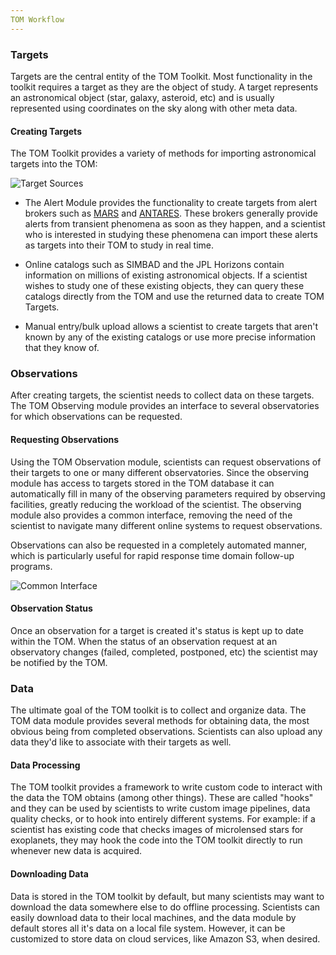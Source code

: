 ```yaml
---
TOM Workflow
---
```


### Targets

Targets are the central entity of the TOM Toolkit. Most functionality in the
toolkit requires a target as they are the object of study. A target represents an
astronomical object (star, galaxy, asteroid, etc) and is usually represented using
coordinates on the sky along with other meta data.

#### Creating Targets

The TOM Toolkit provides a variety of methods for importing astronomical targets
into the TOM:

![Target Sources](/assets/img/target_sources.png)


* The Alert Module provides the functionality to create targets from alert brokers
such as [MARS](https://mars.lco.global) and [ANTARES](https://antares.noao.edu/).
These brokers generally provide alerts from transient phenomena as soon as they
happen, and a scientist who is interested in studying these phenomena can import
these alerts as targets into their TOM to study in real time.

* Online catalogs such as SIMBAD and the JPL Horizons contain information on
  millions of existing astronomical objects. If a scientist wishes to study one of
  these existing objects, they can query these catalogs directly from the TOM and
  use the returned data to create TOM Targets.

* Manual entry/bulk upload allows a scientist to create targets that aren't known
  by any of the existing catalogs or use more precise information that they know
  of.


### Observations

After creating targets, the scientist needs to collect data on these targets. The
TOM Observing module provides an interface to several observatories for which
observations can be requested.

#### Requesting Observations

Using the TOM Observation module, scientists can request observations of their
targets to one or many different observatories. Since the observing module has
access to targets stored in the TOM database it can automatically fill in many of
the observing parameters required by observing facilities, greatly reducing the
workload of the scientist. The observing module also provides a common interface,
removing the need of the scientist to navigate many different online systems to
request observations.

Observations can also be requested in a completely automated manner, which is
particularly useful for rapid response time domain follow-up programs.


![Common Interface](/assets/img/common_interface.png)

#### Observation Status

Once an observation for a target is created it's status is kept up to date within
the TOM. When the status of an observation request at an observatory changes
(failed, completed, postponed, etc) the scientist may be notified by the TOM.

### Data

The ultimate goal of the TOM toolkit is to collect and organize data. The TOM data
module provides several methods for obtaining data, the most obvious being from
completed observations. Scientists can also upload any data they'd like to
associate with their targets as well.

#### Data Processing

The TOM toolkit provides a framework to write custom code to
interact with the data the TOM obtains (among other things). These are called
"hooks" and they can be used by scientists to write custom image pipelines, data
quality checks, or to hook into entirely different systems. For example: if a
scientist has existing code that checks images of microlensed stars for
exoplanets, they may hook the code into the TOM toolkit directly to run whenever
new data is acquired.

#### Downloading Data

Data is stored in the TOM toolkit by default, but many scientists may want to
download the data somewhere else to do offline processing. Scientists can easily
download data to their local machines, and the data module by default stores all
it's data on a local file system. However, it can be customized to store data on
cloud services, like Amazon S3, when desired.

